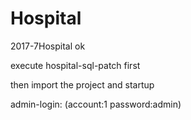# Hospital
2017-7Hospital
ok

execute hospital-sql-patch first 

then import the project and startup

admin-login: (account:1  password:admin)
